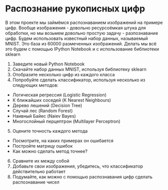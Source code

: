 Распознание рукописных цифр
===========================

В этом проекте мы займёмся распознаванием изображений на примере цифр. Вообще изображения - довольно ресурсоёмкая штука для обработки, но мы возьмем довольно простую задачу - разпознавание цифр. Будем использовать известный набор данных, называемый MNIST. Это база из 60000 размеченных изображений. Делать мы всё это будем с помощью IPython Notebook и с использование библиотеки sklearn

1. Заведите новый Python Notebook
2. Скачайте набор данных MNIST, используя библиотеку sklearn
3. Отобразите несколько цифр из каждого класса
4. Попробуйте сделать классификатор, используя несколько из следующих методов:
  - Логическая регрессия (Logistic Regression)
  - К ближайших соседей (K Nearest Neighbours) 
  - Дерево лешений (Decision Tree)
  - Случай лес (Random Forest)
  - Наивный Байес (Naiev Bayes)
  - Многослойный перцептрон (Multilayer Perceptron)

5. Оцените точность каждого метода
  - Посмотрите, на каких примерах он ошибается
  - Постройте матрицу ошибок
  - Как можно сделать метод точнее?

6. Сравните их между собой
7. Добавьте свои изображения, убедитесь, что классификатор действительно работает
8. Подумайте, как можно с помощью распознавания цифр сделать распознавание чисел